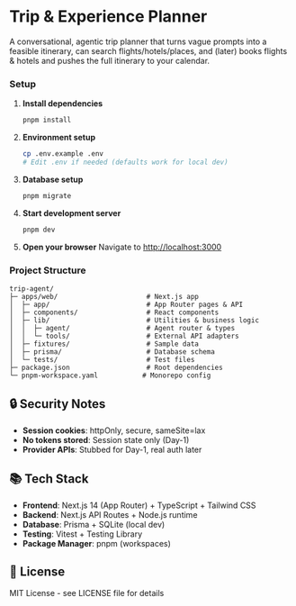 # Trip & Experience Planner

A conversational, agentic trip planner that turns vague prompts into a feasible itinerary, can search flights/hotels/places, and (later) books flights & hotels and pushes the full itinerary to your calendar.

### Setup
1. **Install dependencies**
   ```bash
   pnpm install
   ```

2. **Environment setup**
   ```bash
   cp .env.example .env
   # Edit .env if needed (defaults work for local dev)
   ```

3. **Database setup**
   ```bash
   pnpm migrate
   ```

4. **Start development server**
   ```bash
   pnpm dev
   ```

5. **Open your browser**
   Navigate to [http://localhost:3000](http://localhost:3000)


### Project Structure
```
trip-agent/
├─ apps/web/                      # Next.js app
│  ├─ app/                        # App Router pages & API
│  ├─ components/                 # React components
│  ├─ lib/                        # Utilities & business logic
│  │  ├─ agent/                   # Agent router & types
│  │  └─ tools/                   # External API adapters
│  ├─ fixtures/                   # Sample data
│  ├─ prisma/                     # Database schema
│  └─ tests/                      # Test files
├─ package.json                   # Root dependencies
└─ pnpm-workspace.yaml           # Monorepo config
```

## 🔒 Security Notes

- **Session cookies**: httpOnly, secure, sameSite=lax
- **No tokens stored**: Session state only (Day-1)
- **Provider APIs**: Stubbed for Day-1, real auth later

## 📚 Tech Stack

- **Frontend**: Next.js 14 (App Router) + TypeScript + Tailwind CSS
- **Backend**: Next.js API Routes + Node.js runtime
- **Database**: Prisma + SQLite (local dev)
- **Testing**: Vitest + Testing Library
- **Package Manager**: pnpm (workspaces)

## 📄 License

MIT License - see LICENSE file for details
